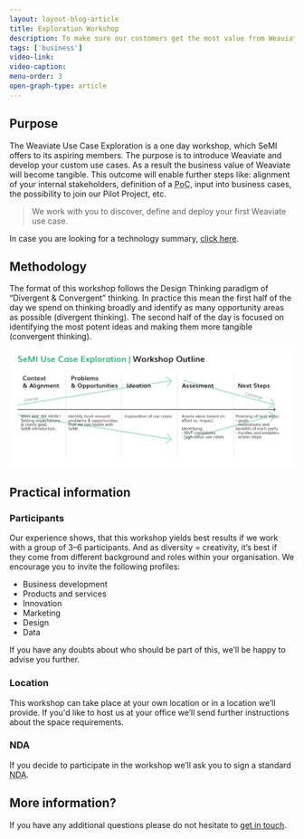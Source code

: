 ```yaml
---
layout: layout-blog-article
title: Exploration Workshop
description: To make sure our customers get the most value from Weaviate, we have introduced the exploration workshop to tailor a Weaviate network to your needs.
tags: ['business']
video-link:
video-caption:
menu-order: 3
open-graph-type: article
---
```


## Purpose

The Weaviate Use Case Exploration is a one day workshop, which SeMI offers to its aspiring members. The purpose is to introduce Weaviate and develop your custom use cases. As a result the business value of Weaviate will become tangible. This outcome will enable further steps like: alignment of your internal stakeholders, definition of a <abbr title="Proof of concept">PoC</abbr>, input into business cases, the possibility to join our Pilot Project, etc.

> We work with you to discover, define and deploy your first Weaviate use case.

<section class="callout">
    In case you are looking for a technology summary, <a href="/blog/technology-summary/">click here</a>.
</section>

## Methodology
The format of this workshop follows the Design Thinking paradigm of “Divergent &amp; Convergent” thinking. In practice this mean the first half of the day we spend on thinking broadly and identify as many opportunity areas as possible (divergent thinking). The second half of the day is focused on identifying the most potent ideas and making them more tangible (convergent thinking).

[![Weaviate Exploration Workshop](/img/SeMI-Exploration-workshop.jpg "Outline of Weaviate Exploration Workshop")](/img/SeMI-Exploration-workshop.jpg)


## Practical information
### Participants
Our experience shows, that this workshop yields best results if we work with a group of 3–6 participants. And as diversity = creativity, it’s best if they come from different background and roles within your organisation. We encourage you to invite the following profiles:

- Business development
- Products and services
- Innovation
- Marketing
- Design
- Data

If you have any doubts about who should be part of this, we’ll be happy to advise you further.

### Location
This workshop can take place at your own location or in a location we’ll provide. If you'd like to host us at your office we’ll send further instructions about the space requirements.

### <abbr>NDA</abbr>
If you decide to participate in the workshop we’ll ask you to sign a standard <abbr title="Non-disclosure agreement">NDA</abbr>.

## More information?
If you have any additional questions please do not hesitate to [get in touch](/contact/).
